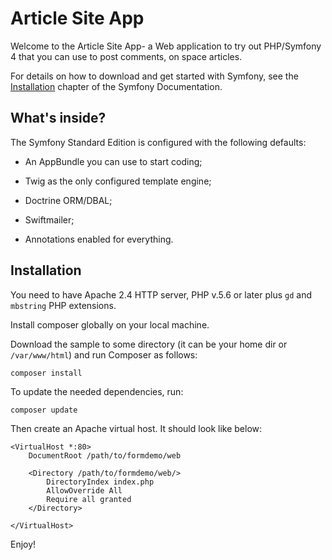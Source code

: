 

Article Site App
========================

Welcome to the Article Site App- a Web
application to try out PHP/Symfony 4 that you can use to post comments, on space articles.

For details on how to download and get started with Symfony, see the
[Installation][1] chapter of the Symfony Documentation.

What's inside?
--------------

The Symfony Standard Edition is configured with the following defaults:

  * An AppBundle you can use to start coding;

  * Twig as the only configured template engine;

  * Doctrine ORM/DBAL;

  * Swiftmailer;

  * Annotations enabled for everything.

## Installation

You need to have Apache 2.4 HTTP server, PHP v.5.6 or later plus `gd` and `mbstring` PHP extensions.

Install composer globally on your local machine.

Download the sample to some directory (it can be your home dir or `/var/www/html`) and run Composer as follows:

```
composer install
```

To update the needed dependencies, run:

```
composer update

```

Then create an Apache virtual host. It should look like below:

```
<VirtualHost *:80>
    DocumentRoot /path/to/formdemo/web
    
	<Directory /path/to/formdemo/web/>
        DirectoryIndex index.php
        AllowOverride All
        Require all granted
    </Directory>

</VirtualHost>
```





Enjoy!

[1]:  https://symfony.com/doc/3.2/setup.html
[6]:  https://symfony.com/doc/current/bundles/SensioFrameworkExtraBundle/index.html
[7]:  https://symfony.com/doc/3.2/doctrine.html
[8]:  https://symfony.com/doc/3.2/templating.html
[9]:  https://symfony.com/doc/3.2/security.html
[10]: https://symfony.com/doc/3.2/email.html
[11]: https://symfony.com/doc/3.2/logging.html
[12]: https://symfony.com/doc/3.2/assetic/asset_management.html
[13]: https://symfony.com/doc/current/bundles/SensioGeneratorBundle/index.html
[14]: https://github.com/william251082/BreweryApp.git